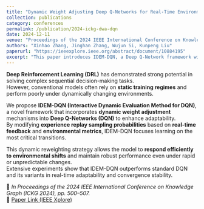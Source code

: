 ```yaml
---
title: "Dynamic Weight Adjusting Deep Q-Networks for Real-Time Environmental Adaptation"
collection: publications
category: conferences
permalink: /publication/2024-ickg-dwa-dqn
date: 2024-12-11
venue: "Proceedings of the 2024 IEEE International Conference on Knowledge Graph (ICKG 2024)"
authors: "Xinhao Zhang, Jinghan Zhang, Wujun Si, Kunpeng Liu"
paperurl: "https://ieeexplore.ieee.org/abstract/document/10884195"
excerpt: "This paper introduces IDEM-DQN, a Deep Q-Network framework with dynamic weight adjustment for real-time adaptation in changing environments."
---
```


**Deep Reinforcement Learning (DRL)** has demonstrated strong potential in solving complex sequential decision-making tasks.  
However, conventional models often rely on **static training regimes** and perform poorly under dynamically changing environments.

We propose **IDEM-DQN (Interactive Dynamic Evaluation Method for DQN)**, a novel framework that incorporates **dynamic weight adjustment** mechanisms into **Deep Q-Networks (DQN)** to enhance adaptability.  
By modifying **experience replay sampling probabilities** based on **real-time feedback** and **environmental metrics**, IDEM-DQN focuses learning on the most critical transitions.

This dynamic reweighting strategy allows the model to **respond efficiently to environmental shifts** and maintain robust performance even under rapid or unpredictable changes.  
Extensive experiments show that IDEM-DQN outperforms standard DQN and its variants in real-time adaptability and convergence stability.

📄 *In Proceedings of the 2024 IEEE International Conference on Knowledge Graph (ICKG 2024), pp. 500–507.*  
🔗 [Paper Link (IEEE Xplore)](https://ieeexplore.ieee.org/abstract/document/10884195)
